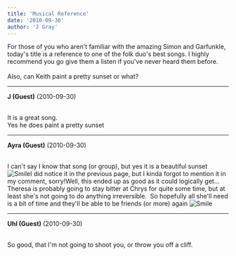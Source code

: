 ```yaml
---
title: 'Musical Reference'
date: '2010-09-30'
author: 'J Gray'
---
```


For those of you who aren't familiar with the amazing Simon and Garfunkle, today's title is a reference to one of the folk duo's best songs. I highly recommend you go give them a listen if you've never heard them before.<br><br>Also, can Keith paint a pretty sunset or what?<br>

---
**J (Guest)** (2010-09-30)

<br> It is a great song.<br>Yes he does paint a pretty sunset<br>

---
**Ayra (Guest)** (2010-09-30)

<br>I can't say I know that song (or group), but yes it is a beautiful sunset <img src="//smilies/smile.gif" alt="Smile" border="0">I did notice it in the previous page, but I kinda forgot to mention it in my comment, sorry!Well, this ended up as good as it could logically get... Theresa is probably going to stay bitter at Chrys for quite some time, but at least she's not going to do anything irreversible.&nbsp; So hopefully all she'll need is a bit of time and they'll be able to be friends (or more) again <img src="//smilies/smile.gif" alt="Smile" border="0">

---
**Uhl (Guest)** (2010-09-30)

<br> So good, that I'm not going to shoot you, or throw you off a cliff.<br>

